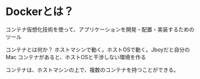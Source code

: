 # Dockerとは？
コンテナ仮想化技術を使って、アプリケーションを開発・配置・実装するためのツール

コンテナとは何か？
ホストマシンで動く。ホストOSで動く。Jboyだと自分のMac
コンテナがあると、ホストOSと干渉しない環境を作る

コンテナは、ホストマシンの上で、複数のコンテナを持つことができる。